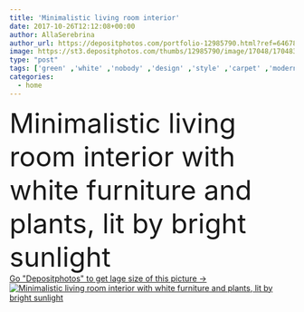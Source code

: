 ```yaml
---
title: 'Minimalistic living room interior'
date: 2017-10-26T12:12:08+00:00
author: AllaSerebrina
author_url: https://depositphotos.com/portfolio-12985790.html?ref=64678756
image: https://st3.depositphotos.com/thumbs/12985790/image/17048/170483580/api_thumb_450.jpg?forcejpeg=true
type: "post"
tags: ['green' ,'white' ,'nobody' ,'design' ,'style' ,'carpet' ,'modern' ,'house' ,'window' ,'lamp' ,'interior' ,'indoor' ,'cozy' ,'home' ,'furniture' ,'room' ,'floor' ,'living' ,'apartment' ,'sofa' ,'contemporary' ,'couch' ,'Scandinavian style' ]
categories: 
  - home
---
```

<div aling="center">
            <font size="60"> Minimalistic living room interior with white furniture and plants, lit by bright sunlight</font>   
</div>
<div>
    <a href='https://st3.depositphotos.com/thumbs/12985790/image/17048/170483580/api_thumb_450.jpg?forcejpeg=true?ref=64678756' target=_blank > Go "Depositphotos" to get lage size of this picture ->
        <img href='https://st3.depositphotos.com/thumbs/12985790/image/17048/170483580/api_thumb_450.jpg?forcejpeg=true?ref=64678756' src='https://st3.depositphotos.com/12985790/17048/i/950/depositphotos_170483580-stock-photo-minimalistic-living-room-interior.jpg?forcejpeg=true' alt='Minimalistic living room interior with white furniture and plants, lit by bright sunlight' >
    </a>
</div>
